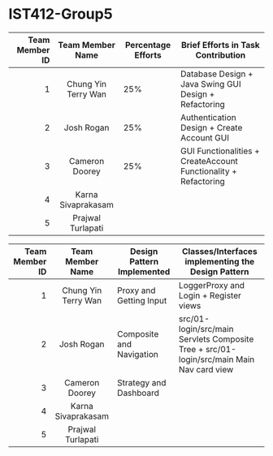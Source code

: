 # IST412-Group5
| Team Member ID |  Team Member Name   | Percentage Efforts | Brief Efforts in Task Contribution                              |
|---------------:|:-------------------:|--------------------|-----------------------------------------------------------------|
|              1 | Chung Yin Terry Wan | 25%                | Database Design + Java Swing GUI Design + Refactoring           |
|              2 |     Josh Rogan      | 25%                | Authentication Design + Create Account GUI                      |
|              3 |   Cameron Doorey    | 25%                | GUI Functionalities + CreateAccount Functionality + Refactoring |
|              4 | Karna Sivaprakasam  |                    |                                                                 |
|              5 |  Prajwal Turlapati  |                    |                                                                 |

| Team Member ID |  Team Member Name   | Design Pattern Implemented | Classes/Interfaces implementing the Design Pattern |
|---------------:|:-------------------:|----------------------------|----------------------------------------------------|
|              1 | Chung Yin Terry Wan | Proxy and Getting Input    | LoggerProxy and Login + Register views             |
|              2 |     Josh Rogan      | Composite and Navigation   | src/01-login/src/main Servlets Composite Tree + src/01-login/src/main Main Nav card view |
|              3 |   Cameron Doorey    | Strategy and Dashboard     |                                                    |
|              4 | Karna Sivaprakasam  |                            |                                                    |
|              5 |  Prajwal Turlapati  |                            |                                                    |
